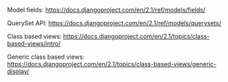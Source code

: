 Model fields:
https://docs.djangoproject.com/en/2.1/ref/models/fields/


QuerySet API:
https://docs.djangoproject.com/en/2.1/ref/models/querysets/


Class based views:
https://docs.djangoproject.com/en/2.1/topics/class-based-views/intro/


Generic class based views:
https://docs.djangoproject.com/en/2.1/topics/class-based-views/generic-display/
